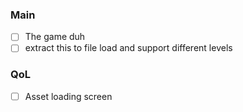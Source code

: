### Main

* [ ] The game duh
* [ ] extract this to file load and support different levels

### QoL

* [ ] Asset loading screen